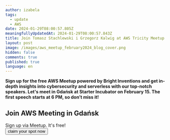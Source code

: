 ```yaml
---
author: izabela
tags:
  - update
  - AWS
date: 2024-01-29T08:00:57.805Z
meaningfullyUpdatedAt: 2024-01-29T08:00:57.843Z
title: Join Tomasz Stachlewski i Grzegorz Kalwig at AWS Tricity Meetup
layout: post
image: /images/aws_meetup_february2024_blog_cover.png
hidden: false
comments: true
published: true
language: en
---
```

**Sign up for the free AWS Meetup powered by Bright Inventions and get in-depth insights into cybersecurity and serverless with our top-notch speakers. Let's meet in Gdańsk at Starter Incubator on February 15. The first speech starts at 6 PM, so don’t miss it!**

<div class='block-button'><h2>Join AWS Meeting in Gdańsk</h2><div>Sign up via Meetup. It's free!</div><a href="https://www.meetup.com/aws-tricity/events/298711107/"><button>claim your spot now</button></a></div>